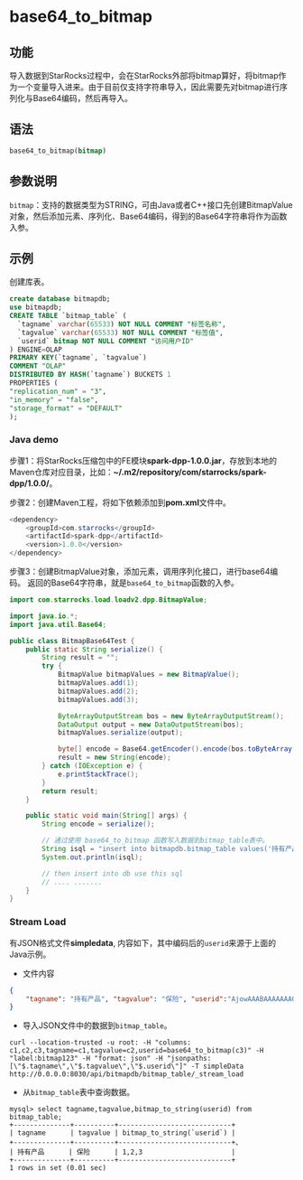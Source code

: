 # base64_to_bitmap

## 功能

导入数据到StarRocks过程中，会在StarRocks外部将bitmap算好，将bitmap作为一个变量导入进来。由于目前仅支持字符串导入，因此需要先对bitmap进行序列化与Base64编码，然后再导入。

## 语法

```sql
base64_to_bitmap(bitmap)
```

## 参数说明

`bitmap`：支持的数据类型为STRING，可由Java或者C++接口先创建BitmapValue对象，然后添加元素、序列化、Base64编码，得到的Base64字符串将作为函数入参。

## 示例

创建库表。

```sql
create database bitmapdb;
use bitmapdb;
CREATE TABLE `bitmap_table` (
  `tagname` varchar(65533) NOT NULL COMMENT "标签名称",
  `tagvalue` varchar(65533) NOT NULL COMMENT "标签值",
  `userid` bitmap NOT NULL COMMENT "访问用户ID"
) ENGINE=OLAP
PRIMARY KEY(`tagname`, `tagvalue`)
COMMENT "OLAP"
DISTRIBUTED BY HASH(`tagname`) BUCKETS 1
PROPERTIES (
"replication_num" = "3",
"in_memory" = "false",
"storage_format" = "DEFAULT"
);
```

### Java demo

步骤1：将StarRocks压缩包中的FE模块**spark-dpp-1.0.0.jar**，存放到本地的Maven仓库对应目录，比如：**~/.m2/repository/com/starrocks/spark-dpp/1.0.0/**。

步骤2：创建Maven工程，将如下依赖添加到**pom.xml**文件中。

```java
<dependency>
    <groupId>com.starrocks</groupId>
    <artifactId>spark-dpp</artifactId>
    <version>1.0.0</version>
</dependency>
```

步骤3：创建BitmapValue对象，添加元素，调用序列化接口，进行base64编码。
返回的Base64字符串，就是`base64_to_bitmap`函数的入参。

```java
import com.starrocks.load.loadv2.dpp.BitmapValue;

import java.io.*;
import java.util.Base64;

public class BitmapBase64Test {
    public static String serialize() {
        String result = "";
        try {
            BitmapValue bitmapValues = new BitmapValue();
            bitmapValues.add(1);
            bitmapValues.add(2);
            bitmapValues.add(3);

            ByteArrayOutputStream bos = new ByteArrayOutputStream();
            DataOutput output = new DataOutputStream(bos);
            bitmapValues.serialize(output);

            byte[] encode = Base64.getEncoder().encode(bos.toByteArray());
            result = new String(encode);
        } catch (IOException e) {
            e.printStackTrace();
        }
        return result;
    }

    public static void main(String[] args) {
        String encode = serialize();

        // 通过使用 base64_to_bitmap 函数写入数据到bitmap_table表中。
        String isql = "insert into bitmapdb.bitmap_table values('持有产品','保险',base64_to_bitmap('" + encode + "'));";
        System.out.println(isql);

        // then insert into db use this sql
        // .... .......
    }
}
```

### Stream Load

有JSON格式文件**simpledata**, 内容如下，其中编码后的`userid`来源于上面的Java示例。
- 文件内容

```JSON
{
    "tagname": "持有产品", "tagvalue": "保险", "userid":"AjowAAABAAAAAAACABAAAAABAAIAAwA="
}
```

- 导入JSON文件中的数据到`bitmap_table`。

```plain text
curl --location-trusted -u root: -H "columns: c1,c2,c3,tagname=c1,tagvalue=c2,userid=base64_to_bitmap(c3)" -H "label:bitmap123" -H "format: json" -H "jsonpaths: [\"$.tagname\",\"$.tagvalue\",\"$.userid\"]" -T simpleData http://0.0.0.0:8030/api/bitmapdb/bitmap_table/_stream_load
```

- 从`bitmap_table`表中查询数据。

```plain text
mysql> select tagname,tagvalue,bitmap_to_string(userid) from bitmap_table;
+--------------+----------+----------------------------+
| tagname      | tagvalue | bitmap_to_string(`userid`) |
+--------------+----------+----------------------------+、
| 持有产品      | 保险      | 1,2,3                      |
+--------------+----------+----------------------------+
1 rows in set (0.01 sec)
```
